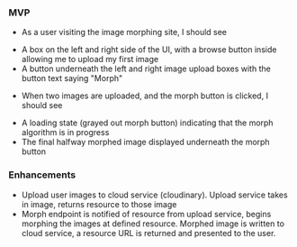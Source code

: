 ### MVP
* As a user visiting the image morphing site, I should see
 - A box on the left and right side of the UI, with a browse button inside allowing me to upload my first image
 - A button underneath the left and right image upload boxes with the button text saying "Morph"
* When two images are uploaded, and the morph button is clicked, I should see
 - A loading state (grayed out morph button) indicating that the morph algorithm is in progress
 - The final halfway morphed image displayed underneath the morph button


### Enhancements
* Upload user images to cloud service (cloudinary). Upload service takes in image, returns resource to those image
* Morph endpoint is notified of resource from upload service, begins morphing the images at defined resource.  Morphed image is written to cloud service, a resource URL is returned and presented to the user.
